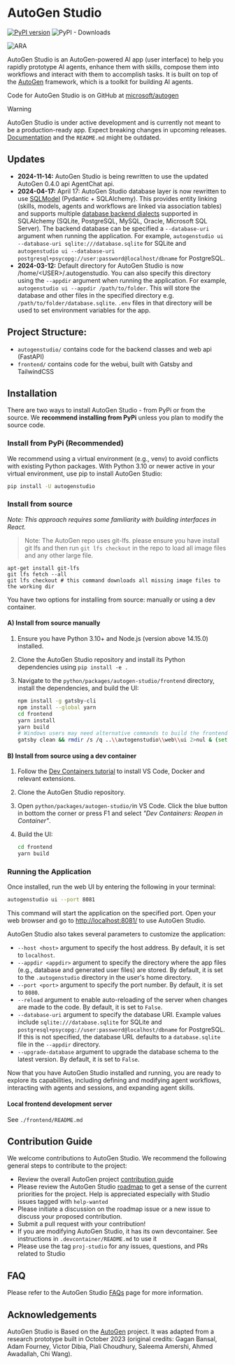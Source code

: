 # AutoGen Studio

[![PyPI version](https://badge.fury.io/py/autogenstudio.svg)](https://badge.fury.io/py/autogenstudio)
![PyPI - Downloads](https://img.shields.io/pypi/dm/autogenstudio)

![ARA](https://media.githubusercontent.com/media/microsoft/autogen/refs/heads/main/python/packages/autogen-studio/docs/ags_screen.png)

AutoGen Studio is an AutoGen-powered AI app (user interface) to help you rapidly prototype AI agents, enhance them with skills, compose them into workflows and interact with them to accomplish tasks. It is built on top of the [AutoGen](https://microsoft.github.io/autogen) framework, which is a toolkit for building AI agents.

Code for AutoGen Studio is on GitHub at [microsoft/autogen](https://github.com/microsoft/autogen/tree/main/python/packages/autogen-studio)

> [!WARNING]
> AutoGen Studio is under active development and is currently not meant to be a production-ready app. Expect breaking changes in upcoming releases. [Documentation](https://microsoft.github.io/autogen/docs/autogen-studio/getting-started) and the `README.md` might be outdated.

## Updates

- **2024-11-14:** AutoGen Studio is being rewritten to use the updated AutoGen 0.4.0 api AgentChat api.
- **2024-04-17:** April 17: AutoGen Studio database layer is now rewritten to use [SQLModel](https://sqlmodel.tiangolo.com/) (Pydantic + SQLAlchemy). This provides entity linking (skills, models, agents and workflows are linked via association tables) and supports multiple [database backend dialects](https://docs.sqlalchemy.org/en/20/dialects/) supported in SQLAlchemy (SQLite, PostgreSQL, MySQL, Oracle, Microsoft SQL Server). The backend database can be specified a `--database-uri` argument when running the application. For example, `autogenstudio ui --database-uri sqlite:///database.sqlite` for SQLite and `autogenstudio ui --database-uri postgresql+psycopg://user:password@localhost/dbname` for PostgreSQL.
- **2024-03-12:** Default directory for AutoGen Studio is now /home/\<USER\>/.autogenstudio. You can also specify this directory using the `--appdir` argument when running the application. For example, `autogenstudio ui --appdir /path/to/folder`. This will store the database and other files in the specified directory e.g. `/path/to/folder/database.sqlite`. `.env` files in that directory will be used to set environment variables for the app.

## Project Structure:

- `autogenstudio/` contains code for the backend classes and web api (FastAPI)
- `frontend/` contains code for the webui, built with Gatsby and TailwindCSS

## Installation

There are two ways to install AutoGen Studio - from PyPi or from the source. We **recommend installing from PyPi** unless you plan to modify the source code.

### Install from PyPi (Recommended)

We recommend using a virtual environment (e.g., venv) to avoid conflicts with existing Python packages. With Python 3.10 or newer active in your virtual environment, use pip to install AutoGen Studio:

```bash
pip install -U autogenstudio
```

### Install from source

_Note: This approach requires some familiarity with building interfaces in React._

> Note: The AutoGen repo uses git-lfs. please ensure you have install git lfs and then run `git lfs checkout` in the repo to load all image files and any other large file.

```
apt-get install git-lfs
git lfs fetch --all
git lfs checkout # this command downloads all missing image files to the working dir
```

You have two options for installing from source: manually or using a dev container.

#### A) Install from source manually

  1. Ensure you have Python 3.10+ and Node.js (version above 14.15.0) installed.
  2. Clone the AutoGen Studio repository and install its Python dependencies using `pip install -e .`
  3. Navigate to the `python/packages/autogen-studio/frontend` directory, install the dependencies, and build the UI:

      ```bash
      npm install -g gatsby-cli
      npm install --global yarn
      cd frontend
      yarn install
      yarn build
      # Windows users may need alternative commands to build the frontend:
      gatsby clean && rmdir /s /q ..\\autogenstudio\\web\\ui 2>nul & (set \"PREFIX_PATH_VALUE=\" || ver>nul) && gatsby build --prefix-paths && xcopy /E /I /Y public ..\\autogenstudio\\web\\ui
      ```

#### B)  Install from source using a dev container

  1. Follow the [Dev Containers tutorial](https://code.visualstudio.com/docs/devcontainers/tutorial) to install VS Code, Docker and relevant extensions.
  2. Clone the AutoGen Studio repository.
  3. Open `python/packages/autogen-studio/`in VS Code. Click the blue button in bottom the corner or press F1 and select _"Dev Containers: Reopen in Container"_.
  4. Build the UI:

      ```bash
      cd frontend
      yarn build
      ```

### Running the Application

Once installed, run the web UI by entering the following in your terminal:

```bash
autogenstudio ui --port 8081
```

This command will start the application on the specified port. Open your web browser and go to <http://localhost:8081/> to use AutoGen Studio.

AutoGen Studio also takes several parameters to customize the application:

- `--host <host>` argument to specify the host address. By default, it is set to `localhost`.
- `--appdir <appdir>` argument to specify the directory where the app files (e.g., database and generated user files) are stored. By default, it is set to the `.autogenstudio` directory in the user's home directory.
- `--port <port>` argument to specify the port number. By default, it is set to `8080`.
- `--reload` argument to enable auto-reloading of the server when changes are made to the code. By default, it is set to `False`.
- `--database-uri` argument to specify the database URI. Example values include `sqlite:///database.sqlite` for SQLite and `postgresql+psycopg://user:password@localhost/dbname` for PostgreSQL. If this is not specified, the database URL defaults to a `database.sqlite` file in the `--appdir` directory.
- `--upgrade-database` argument to upgrade the database schema to the latest version. By default, it is set to `False`.

Now that you have AutoGen Studio installed and running, you are ready to explore its capabilities, including defining and modifying agent workflows, interacting with agents and sessions, and expanding agent skills.

#### Local frontend development server

See `./frontend/README.md`

## Contribution Guide

We welcome contributions to AutoGen Studio. We recommend the following general steps to contribute to the project:

- Review the overall AutoGen project [contribution guide](https://github.com/microsoft/autogen?tab=readme-ov-file#contributing)
- Please review the AutoGen Studio [roadmap](https://github.com/microsoft/autogen/issues/4006) to get a sense of the current priorities for the project. Help is appreciated especially with Studio issues tagged with `help-wanted`
- Please initiate a discussion on the roadmap issue or a new issue to discuss your proposed contribution.
- Submit a pull request with your contribution!
- If you are modifying AutoGen Studio, it has its own devcontainer. See instructions in `.devcontainer/README.md` to use it
- Please use the tag `proj-studio` for any issues, questions, and PRs related to Studio

## FAQ

Please refer to the AutoGen Studio [FAQs](https://microsoft.github.io/autogen/docs/autogen-studio/faqs) page for more information.

## Acknowledgements

AutoGen Studio is Based on the [AutoGen](https://microsoft.github.io/autogen) project. It was adapted from a research prototype built in October 2023 (original credits: Gagan Bansal, Adam Fourney, Victor Dibia, Piali Choudhury, Saleema Amershi, Ahmed Awadallah, Chi Wang).
